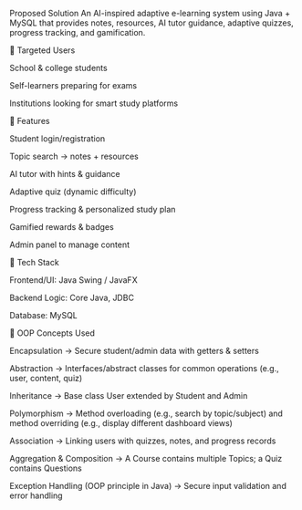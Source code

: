 Proposed Solution
An AI-inspired adaptive e-learning system using Java + MySQL that provides notes, resources, AI tutor guidance, adaptive quizzes, progress tracking, and gamification.

📌 Targeted Users

School & college students

Self-learners preparing for exams

Institutions looking for smart study platforms

📌 Features

Student login/registration

Topic search → notes + resources

AI tutor with hints & guidance

Adaptive quiz (dynamic difficulty)

Progress tracking & personalized study plan

Gamified rewards & badges

Admin panel to manage content

📌 Tech Stack

Frontend/UI: Java Swing / JavaFX

Backend Logic: Core Java, JDBC

Database: MySQL

📌 OOP Concepts Used

Encapsulation → Secure student/admin data with getters & setters

Abstraction → Interfaces/abstract classes for common operations (e.g., user, content, quiz)

Inheritance → Base class User extended by Student and Admin

Polymorphism → Method overloading (e.g., search by topic/subject) and method overriding (e.g., display different dashboard views)

Association → Linking users with quizzes, notes, and progress records

Aggregation & Composition → A Course contains multiple Topics; a Quiz contains Questions

Exception Handling (OOP principle in Java) → Secure input validation and error handling
